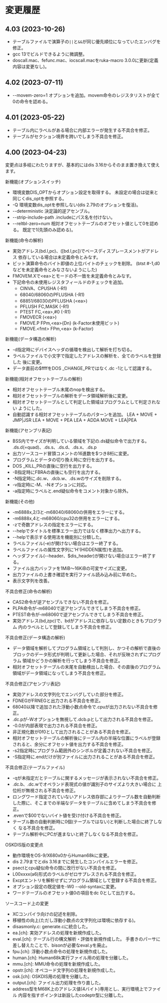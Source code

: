 # 変更履歴

## 4.03 (2023-10-26)

* テーブルファイルで演算子の`||`と`&&`が同じ優先順位になっていたエンバグを修正。
* gcc 13でビルドできるように微調整。
* doscall.mac、fefunc.mac、iocscall.macをruka-macro 3.0.0に更新(定義内容は変更なし)。


## 4.02 (2023-07-11)

* --movem-zero=1 オプションを追加。movem命令のレジスタリストが全て0の命令を認める。


## 4.01 (2023-05-22)

* テーブル内にラベルがある場合に内部エラーが発生する不具合を修正。
* テーブルがセクション境界を跨いでしまう不具合を修正。


## 4.00 (2023-04-23)

変更点は多岐にわたりますが、基本的にはdis 3.16からそのまま置き換えて使えます。

新機能(オプションスイッチ)
* 環境変数DIS_OPTからオプション設定を取得する。
  未設定の場合は従来と同じくdis_optを参照する。
* -Q 環境変数dis_optを参照しない(dis 2.79のオプションを復活)。
* --deterministic 決定論的逆アセンブル。
* --strip-include-path .includeにパス名を付けない。
* --reltbl-zero=num 相対オフセットテーブルのオフセット値として0を認める。
  既定で1(先頭のみ認める)。

新機能(命令の解析)
* 実効アドレス(bd.l,pc)、([bd.l,pc])でベースディスプレースメントがアドレス
  依存している場合は未定義命令とみなす。
* ビット演算命令のバイト即値の上位バイトのチェックを削除。
  (btst #-1,d0などを未定義命令とみなさないようにした)
* FMOVEM.Xで\<ea\>とモードの不一致を未定義命令とみなす。
* 下記命令の未使用レジスタフィールドのチェックを追加。
  - CINVA、CPUSHA  (-R1)
  - 68040/68060のPFLUSHA  (-R1)
  - 68851/68030のPFLUSHA  (\<ea\>)
  - PFLUSH FC,MASK  (-R1)
  - PTEST FC,\<ea\>,#0  (-R1)
  - FMOVECR  (\<ea\>)
  - FMOVE.P FPm,\<ea\>{Dn}  (k-Factor未使用ビット)
  - FMOVE.\<fmt\> FPm,\<ea\>  (k-Factor)

新機能(データ構造の解析)
* -d指定時にデバイスヘッダの循環を検出して解析を打ち切る。
* ラベルファイルで小文字で指定したアドレスの解析を、全てのラベルを登録した
  後に変更。
* データ直前の$ffffをDOS _CHANGE_PRではなく.dc -1として認識する。

新機能(相対オフセットテーブルの解析)
* 相対オフセットテーブル末尾のnopを検出する。
* 相対オフセットテーブルの解析をデータ領域解析後に変更。
* 相対オフセットテーブルとして判定した領域はプログラムとして判定されない
  ようにした。
* 自動認識する相対オフセットテーブルのパターンを追加。
  LEA + MOVE + JMP|JSR
  LEA + MOVE + PEA
  LEA + ADDA
  MOVE + LEA|PEA

新機能(アセンブリ表記)
* BSS内でサイズが判明している領域を下記の.ds疑似命令で出力する。
  .ds.d(=quad)、.ds.s、.ds.d、.ds.x、.ds.p
* 出力ソースコード冒頭コメントの16進数を$つき8桁に変更。
* プログラムとデータの切り換え時に空行を出力する。
* DOS _KILL_PRの直後に空行を出力する。
* -B指定時にFBRAの直後にも空行を出力する。
* -N指定時に.dc.w、.dcb.w、.ds.wのサイズを削除する。
* -v指定時に-M、-Nオプションに対応。
* -a指定時にラベルと.end疑似命令をコメント対象から除外。

新機能(その他)
* -m6888x,2/3と-m68040/68060の併用をエラーにする。
* -m6888x,4と-m68060/cpu32の併用をエラーにする。
* -zで奇数アドレスの指定をエラーにする。
* --helpでタイトルを標準エラー出力ではなく標準出力へ出力する。
* --helpで表示する使用法を機能別に分類した。
* ラベルファイル(-e)が開けない場合はエラー終了する。
* ラベルファイルの属性文字列に'H'(HIDDEN属性)を追加。
* ヘッダファイル(--header、$dis_header)が開けない場合はエラー終了する。
* ファイル出力バッファを1MiB～16KiBの可変サイズに変更。
* 出力ファイルの上書き確認を実行ファイル読み込み前に早めた。
* 表示文字列を改善。

不具合修正(命令の解析)
* CAS2命令が逆アセンブルできない不具合を修正。
* PLPA命令が-m68040で逆アセンブルできてしまう不具合を修正。
* PTEST命令が-m68060で逆アセンブルできてしまう不具合を修正。
* 実効アドレス(bd,zpc)で、bdがアドレスに依存しない定数のときもプログラム
  内のラベルとして登録してしまう不具合を修正。

不具合修正(データ構造の解析)
* データ領域を解析してプログラム領域として判別し、かつその解析で直後の
  ブロックのデータ形式が判明して更新した場合、それが反映されずにプログラム
  領域かどうかの解析を行ってしまう不具合を修正。
* 相対オフセットテーブルの末尾を自動検出した場合、その直後のプログラム
  領域がデータ領域になってしまう不具合を修正。

不具合修正(アセンブリ表記)
* 実効アドレスの文字列化でエンバグしていた部分を修正。
* FDNEGがFRNEGと出力される不具合を修正。
* 68040以降で追加された浮動小数点命令で.cpuが出力されない不具合を修正。
* .dc.pが-Wオプションを無視して.dcb.pとして出力される不具合を修正。
* -0.0が内部表現で出力される不具合を修正。
* 非正規化数が0f0として出力されることがある不具合を修正。
* 相対オフセットテーブルの解析後にテーブル内の半端な位置にラベルが登録
  されると、余分にオフセット値を出力する不具合を修正。
* -s2指定時にプログラム範囲外のシンボルが定義されない不具合を修正。
* -S指定時に.endだけが別ファイルに出力されることがある不具合を修正。

不具合修正(テーブルファイル)
* -qが未指定だとテーブルに関するメッセージが表示されない不具合を修正。
* .dc.b、.dc.wでオペランド表現式の値が識別子のサイズより大きい場合に
  上位桁が無視される不具合を修正。
* ロングワード指定されていないアドレス依存部によりテーブル数を自動判断
  した際に、そこまでの半端なデータをテーブルに含めてしまう不具合を修正。
* .evenで$00でないバイト値を受け付ける不具合を修正。
* テーブル数の自動判断時に0個(テーブルではない)と判断した場合に終了しなく
  なる不具合を修正。
* テーブル解析中にPCが進まないと終了しなくなる不具合を修正。

OSKDIS版の変更点
* 動作環境をOS-9/X680x0からHuman68kに変更。
* dis 2.79までとdis 3.16までに発生したコンパイルエラーを修正。
* psectとcpu疑似命令の間に改行がない不具合を修正。
* L00xxxx(a6)形式のラベルがゼロサプレスされる不具合を修正。
* Excptエントリを解析せずにプログラム領域として登録する不具合を修正。
* オプション設定の既定値を-W0 --old-syntaxに変更。
* ワードテーブルのオフセット値0の項目をdc 0として出力する。

ソースコード上の変更
* XCコンパイラ向けの記述を削除。
* 移植性の向上(ただし浮動小数点の文字列化は環境に依存する)。
* disasmonly.c: generate.cに統合した。
* ea.[ch]: 実効アドレスの処理を新規作成した。
* eval.[ch]: テーブル行の構文解析・評価を新規作成した。
  手書きのパーサに差し替えたことで、bisonが必要なeval.yを廃止。
* fpu.[ch]: 浮動小数点命令の処理を新規作成した。
* human.[ch]: Human68k実行ファイル用の処理を分離した。
* mmu.[ch]: MMU命令の処理を新規作成した。
* opstr.[ch]: オペコード文字列の処理を新規作成した。
* osk.[ch]: OSKDIS用の処理を分離した。
* output.[ch]: ファイル出力処理を作り直した。
* address型をM68K上のアドレス値(4バイト)専用とし、実行環境上でファイル
  内容を指すポインタは新設したcodeptr型に分離した。

